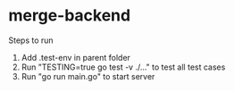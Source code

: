 # merge-backend

Steps to run
1. Add .test-env in parent folder
2. Run "TESTING=true  go test -v ./..." to test all test cases
3. Run "go run main.go" to start server
